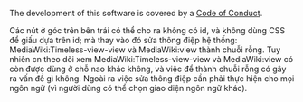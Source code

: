 The development of this software is covered by a [Code of Conduct](https://www.mediawiki.org/wiki/Special:MyLanguage/Code_of_Conduct).

Các nút ở góc trên bên trái có thể cho ra không có id, và không dùng CSS để giấu dựa trên id; mà thay vào đó sửa thông điệp hệ thống: MediaWiki:Timeless-view-view và MediaWiki:view thành chuỗi rỗng. Tuy nhiên cn theo dõi xem MediaWiki:Timeless-view-view và MediaWiki:view có còn được dùng ở chỗ nao khác không, và việc để thành chuỗi rỗng có gây ra vấn đề gì không. Ngoài ra việc sửa thông điệp cần phải thực hiện cho mọi ngôn ngữ (vì người dùng có thể chọn giao diện ngôn ngữ khác).
